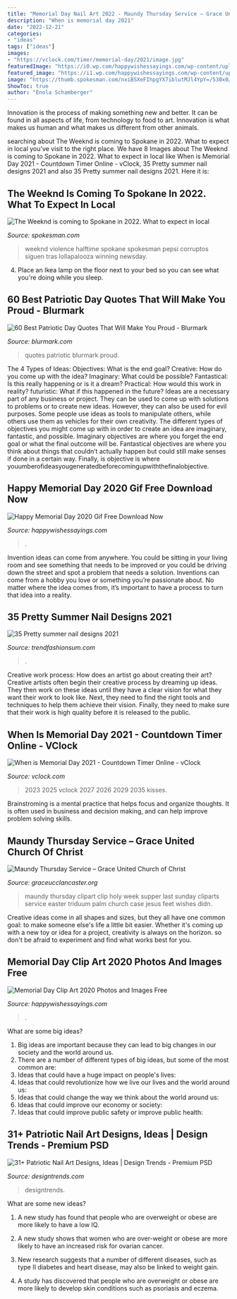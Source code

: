 ```yaml
---
title: "Memorial Day Nail Art 2022 - Maundy Thursday Service – Grace United Church Of Christ"
description: "When is memorial day 2021"
date: "2022-12-21"
categories:
- "ideas"
tags: ["ideas"]
images:
- "https://vclock.com/timer/memorial-day/2021/image.jpg"
featuredImage: "https://i0.wp.com/happywishessayings.com/wp-content/uploads/2020/05/memorial-day-clip-art-2020_12.jpg?w=650&amp;ssl=1"
featured_image: "https://i1.wp.com/happywishessayings.com/wp-content/uploads/2020/05/Happy-Memorial-Day-2020-gif-2.gif?fit=286%2C498&amp;ssl=1"
image: "https://thumb.spokesman.com/nxiBSXeFIhpgYX7iblutMJl4YpY=/530x0/smart/media.spokesman.com/photos/2021/02/02/601a37c9a95f9.hires.jpg"
ShowToc: true
author: "Enola Schamberger"
---
```



Innovation is the process of making something new and better. It can be found in all aspects of life, from technology to food to art. Innovation is what makes us human and what makes us different from other animals.

	

		
searching about The Weeknd is coming to Spokane in 2022. What to expect in local you've visit to the right place. We have 8 Images about The Weeknd is coming to Spokane in 2022. What to expect in local like When is Memorial Day 2021 - Countdown Timer Online - vClock, 35 Pretty summer nail designs 2021 and also 35 Pretty summer nail designs 2021. Here it is:
		
    
## The Weeknd Is Coming To Spokane In 2022. What To Expect In Local

<img loading=lazy src="https://thumb.spokesman.com/nxiBSXeFIhpgYX7iblutMJl4YpY=/530x0/smart/media.spokesman.com/photos/2021/02/02/601a37c9a95f9.hires.jpg" onerror="this.onerror=null;this.src='https://tse2.mm.bing.net/th?id=OIP.yPX6tKdGShOyQmSi6IIWywHaEK&amp;pid=15.1';" alt="The Weeknd is coming to Spokane in 2022. What to expect in local">

_Source: spokesman.com_

>weeknd violence halftime spokane spokesman pepsi corruptos siguen tras lollapalooza winning newsday. 

	

4. Place an Ikea lamp on the floor next to your bed so you can see what you're doing while you sleep.

    
## 60 Best Patriotic Day Quotes That Will Make You Proud - Blurmark

<img loading=lazy src="http://www.blurmark.com/wp-content/uploads/2018/04/Patriotic-Quotes-51.jpg" onerror="this.onerror=null;this.src='https://tse3.mm.bing.net/th?id=OIP.jhMs7BWM9l9ecWMEQJHbowHaFP&amp;pid=15.1';" alt="60 Best Patriotic Day Quotes That Will Make You Proud - Blurmark">

_Source: blurmark.com_

>quotes patriotic blurmark proud. 

	

The 4 Types of Ideas: Objectives: What is the end goal? Creative: How do you come up with the idea? Imaginary: What could be possible? Fantastical: Is this really happening or is it a dream? Practical: How would this work in reality? futuristic: What if this happened in the future?
Ideas are a necessary part of any business or project. They can be used to come up with solutions to problems or to create new ideas. However, they can also be used for evil purposes. Some people use ideas as tools to manipulate others, while others use them as vehicles for their own creativity. 
The different types of objectives you might come up with in order to create an idea are imaginary, fantastic, and possible. Imaginary objectives are where you forget the end goal or what the final outcome will be. Fantastical objectives are where you think about things that couldn’t actually happen but could still make senses if done in a certain way. Finally, is objective is where youumberofideasyougeneratedbeforecomingupwiththefinalobjective.

    
## Happy Memorial Day 2020 Gif Free Download Now

<img loading=lazy src="https://i1.wp.com/happywishessayings.com/wp-content/uploads/2020/05/Happy-Memorial-Day-2020-gif-2.gif?fit=286%2C498&amp;ssl=1" onerror="this.onerror=null;this.src='https://tse1.mm.bing.net/th?id=OIP.97IY2XlTzpXc1tWR6aFwYwAAAA&amp;pid=15.1';" alt="Happy Memorial Day 2020 Gif Free Download Now">

_Source: happywishessayings.com_

>. 

	

Invention ideas can come from anywhere. You could be sitting in your living room and see something that needs to be improved or you could be driving down the street and spot a problem that needs a solution. Inventions can come from a hobby you love or something you’re passionate about. No matter where the idea comes from, it’s important to have a process to turn that idea into a reality.

    
## 35 Pretty Summer Nail Designs 2021

<img loading=lazy src="https://trendfashionsum.com/wp-content/uploads/2021/05/13-10.jpg" onerror="this.onerror=null;this.src='https://tse4.mm.bing.net/th?id=OIP.ss3X-3fqfObpb3fsTYcrlAHaLH&amp;pid=15.1';" alt="35 Pretty summer nail designs 2021">

_Source: trendfashionsum.com_

>. 

	

Creative work process: How does an artist go about creating their art?
Creative artists often begin their creative process by dreaming up ideas. They then work on these ideas until they have a clear vision for what they want their work to look like. Next, they need to find the right tools and techniques to help them achieve their vision. Finally, they need to make sure that their work is high quality before it is released to the public.

    
## When Is Memorial Day 2021 - Countdown Timer Online - VClock

<img loading=lazy src="https://vclock.com/timer/memorial-day/2021/image.jpg" onerror="this.onerror=null;this.src='https://tse4.mm.bing.net/th?id=OIP.lxXMZOV_paysyKVY1UR1xQHaD2&amp;pid=15.1';" alt="When is Memorial Day 2021 - Countdown Timer Online - vClock">

_Source: vclock.com_

>2023 2025 vclock 2027 2026 2029 2035 kisses. 

	

Brainstroming is a mental practice that helps focus and organize thoughts. It is often used in business and decision making, and can help improve problem solving skills.

    
## Maundy Thursday Service – Grace United Church Of Christ

<img loading=lazy src="https://graceucclancaster.org/wordpress/wp-content/uploads/2015/02/Maundy-Thursday-Clip-art-3.jpg" onerror="this.onerror=null;this.src='https://tse2.mm.bing.net/th?id=OIP.Pso__RtbYF_NLIG5XiV7AQHaHd&amp;pid=15.1';" alt="Maundy Thursday Service – Grace United Church of Christ">

_Source: graceucclancaster.org_

>maundy thursday clipart clip holy week supper last sunday cliparts service easter triduum palm church case jesus feet wishes didn. 

	

Creative ideas come in all shapes and sizes, but they all have one common goal: to make someone else's life a little bit easier. Whether it's coming up with a new toy or idea for a project, creativity is always on the horizon. so don't be afraid to experiment and find what works best for you.

    
## Memorial Day Clip Art 2020 Photos And Images Free

<img loading=lazy src="https://i0.wp.com/happywishessayings.com/wp-content/uploads/2020/05/memorial-day-clip-art-2020_12.jpg?w=650&amp;ssl=1" onerror="this.onerror=null;this.src='https://tse3.mm.bing.net/th?id=OIP.8UgX3n9xHE3n4Jmu3NEE8QHaES&amp;pid=15.1';" alt="Memorial Day Clip Art 2020 Photos and Images Free">

_Source: happywishessayings.com_

>. 

	

What are some big ideas?
1. Big ideas are important because they can lead to big changes in our society and the world around us.
2. There are a number of different types of big ideas, but some of the most common are: 
3. Ideas that could have a huge impact on people's lives: 
4. Ideas that could revolutionize how we live our lives and the world around us: 
5. Ideas that could change the way we think about the world around us: 
6. Ideas that could improve our economy or society: 
7. Ideas that could improve public safety or improve public health: 


    
## 31+ Patriotic Nail Art Designs, Ideas | Design Trends - Premium PSD

<img loading=lazy src="https://images.designtrends.com/wp-content/uploads/2016/02/22055043/Red-and-White-Patriotic-Nail-Design.jpg" onerror="this.onerror=null;this.src='https://tse4.mm.bing.net/th?id=OIP.cjebbydXHjZrmOmOhqOQlAHaHa&amp;pid=15.1';" alt="31+ Patriotic Nail Art Designs, Ideas | Design Trends - Premium PSD">

_Source: designtrends.com_

>designtrends. 

	

What are some new ideas?
1. A new study has found that people who are overweight or obese are more likely to have a low IQ.
2. A new study shows that women who are over-weight or obese are more likely to have an increased risk for ovarian cancer.

3. New research suggests that a number of different diseases, such as type II diabetes and heart disease, may also be linked to weight gain.

4. A study has discovered that people who are overweight or obese are more likely to develop skin conditions such as psoriasis and eczema.

